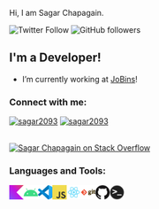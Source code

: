 Hi, I am Sagar Chapagain.

![Twitter Follow](https://img.shields.io/twitter/follow/sagar2093?label=sagar2093&logo=twitter&style=for-the-badge)
![GitHub followers](https://img.shields.io/github/followers/sagar2093?logo=GitHub&style=for-the-badge)

## I'm a Developer!

- I’m currently working at [JoBins](https://jobins.jp/)!

### Connect with me:
<a href="https://twitter.com/sagar2093" target="blank"><img src="https://cdn.jsdelivr.net/npm/simple-icons@3.0.1/icons/twitter.svg" alt="sagar2093" height="22" width="22" /></a>
<a href="https://www.linkedin.com/in/sagar2093/" target="blank"><img src="https://cdn.jsdelivr.net/npm/simple-icons@3.0.1/icons/linkedin.svg" alt="sagar2093" height="22" width="22" /></a>
<br />

<br />
<a href="https://stackexchange.com/users/4570531"><img src="https://stackexchange.com/users/flair/4570531.png?theme=dark" width="208" height="58" alt="Sagar Chapagain on Stack Overflow" title="Sagar Chapagain on Stack Overflow"></a>
<br />

### Languages and Tools:
<img align="left" alt="Kotlin" width="26px" src="https://raw.githubusercontent.com/github/explore/80688e429a7d4ef2fca1e82350fe8e3517d3494d/topics/kotlin/kotlin.png" />
<img align="left" alt="Android" width="26px" src="https://raw.githubusercontent.com/github/explore/80688e429a7d4ef2fca1e82350fe8e3517d3494d/topics/android/android.png" />
<img align="left" alt="Visual Studio Code" width="26px" src="https://raw.githubusercontent.com/github/explore/80688e429a7d4ef2fca1e82350fe8e3517d3494d/topics/visual-studio-code/visual-studio-code.png" />
<img align="left" alt="JavaScript" width="26px" src="https://raw.githubusercontent.com/github/explore/80688e429a7d4ef2fca1e82350fe8e3517d3494d/topics/javascript/javascript.png" />
<img align="left" alt="React" width="26px" src="https://raw.githubusercontent.com/github/explore/80688e429a7d4ef2fca1e82350fe8e3517d3494d/topics/react/react.png" />
<img align="left" alt="Git" width="26px" src="https://raw.githubusercontent.com/github/explore/80688e429a7d4ef2fca1e82350fe8e3517d3494d/topics/git/git.png" />
<img align="left" alt="GitHub" width="26px" src="https://raw.githubusercontent.com/github/explore/78df643247d429f6cc873026c0622819ad797942/topics/github/github.png" />
<img align="left" alt="Terminal" width="26px" src="https://raw.githubusercontent.com/github/explore/80688e429a7d4ef2fca1e82350fe8e3517d3494d/topics/terminal/terminal.png" />
<br />
<br />
